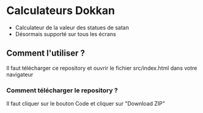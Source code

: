 # Calculateurs Dokkan

- Calculateur de la valeur des statues de satan
- Désormais supporté sur tous les écrans


## Comment l'utiliser ?

Il faut télécharger ce repository et ouvrir le fichier src/index.html dans votre navigateur

### Comment télécharger le repository ?

Il faut cliquer sur le bouton Code et cliquer sur "Download ZIP"
